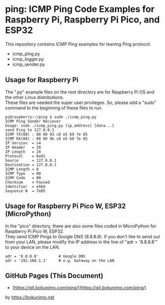 # ping: ICMP Ping Code Examples for Raspberry Pi, Raspberry Pi Pico, and ESP32

This repository contains ICMP Ping examples for leaning Ping protocol.  

* icmp_ping.py
* icmp_logger.py
* icmp_sender.py

## Usage for Raspberry Pi  

The ".py" example files on the root directory are for Raspberry Pi OS and the other Linux distributions.  
These files are needed the super user privileges.  So, please add a "sudo" command to the beginning of these files to run.  

	pi@raspberry:~/ping $ sudo ./icmp_ping.py  
	ICMP Ping Sender Reciever  
	Usage: sudo ./icmp_ping.py [ip_address] [data...]  
	send Ping to 127.0.0.1  
	ICMP TX(08) : 08 00 93 c0 e5 b9 7e 85  
	ICMP RX(08) : 00 00 9b c0 e5 b9 7e 85  
	IP Version  = v4  
	IP Header   = 20  
	IP Length   = 28  
	Protocol    = 0x01  
	Source      = 127.0.0.1  
	Destination = 127.0.0.1  
	ICMP Length = 8  
	ICMP Type   = 00  
	ICMP Code   = 00  
	Checksum    = Passed  
	Identifier  = e5b9  
	Sequence N  = 7e85  

## Usage for Raspberry Pi Pico W, ESP32 (MicroPython)

In the "pico" directory, there are also some files coded in MicroPython for Raspberry Pi Pico W, ESP32.  
They send ICMP Pings to Google DNS (8.8.8.8).  If you don't like to send out from your LAN, please modify the IP address in the line of "adr = '8.8.8.8'" to your device on the LAN.  

	adr = '8.8.8.8'         # Google DNS
	adr = '192.168.1.1'     # e.g. Gateway on the LAN

## GitHub Pages (This Document)

* [https://git.bokunimo.com/ping/](https://git.bokunimo.com/ping/)

by <https://bokunimo.net>

